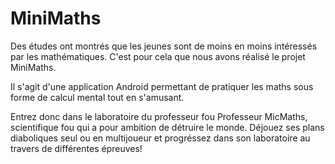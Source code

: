 # MiniMaths

Des études ont montrés que les jeunes sont de moins en moins intéressés par les mathématiques.
C'est pour cela que nous avons réalisé le projet MiniMaths.

Il s'agit d'une application Android permettant de pratiquer les maths sous forme de calcul mental tout en s'amusant.

Entrez donc dans le laboratoire du professeur fou Professeur MicMaths, scientifique fou qui a pour ambition de détruire le monde.
Déjouez ses plans diaboliques seul ou en multijoueur et progréssez dans son laboratoire au travers de différentes épreuves!
